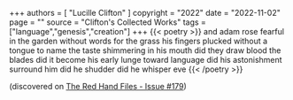 +++
authors = [
  "Lucille Clifton"
]
copyright = "2022"
date = "2022-11-02"
page = ""
source = "Clifton's Collected Works"
tags = ["language","genesis","creation"]
+++
{{< poetry >}}
and adam rose
fearful in the garden
without words
for the grass
his fingers plucked
without a tongue
to name the taste
shimmering in his mouth
did they draw blood
the blades  did it become
his early lunge
toward language
did his astonishment
surround him
did he shudder
did he whisper
eve
{{< /poetry >}}

(discovered on [The Red Hand Files - Issue #179](https://www.theredhandfiles.com/what-is-your-favourite-poem/))
